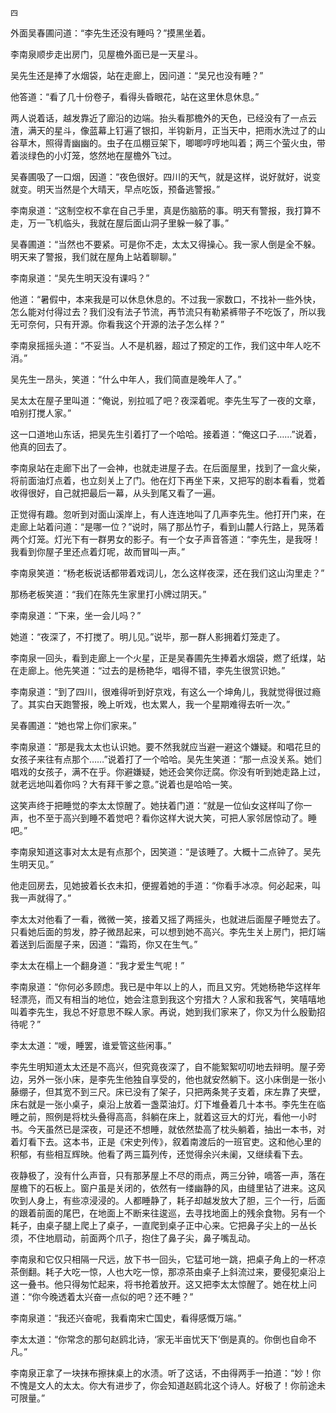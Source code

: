     四 

   外面吴春圃问道：“李先生还没有睡吗？”摸黑坐着。

   李南泉顺步走出房门，见屋檐外面已是一天星斗。

   吴先生还是捧了水烟袋，站在走廊上，因问道：“吴兄也没有睡？”

   他答道：“看了几十份卷子，看得头昏眼花，站在这里休息休息。”

   两人说着话，越发靠近了廊沿的边端。抬头看那檐外的天色，已经没有了一点云渣，满天的星斗，像蓝幕上钉遍了银扣，半钩新月，正当天中，把雨水洗过了的山谷草木，照得青幽幽的。虫子在瓜棚豆架下，唧唧哼哼地叫着；两三个萤火虫，带着淡绿色的小灯笼，悠然地在屋檐外飞过。

   吴春圃吸了一口烟，因道：“夜色很好。四川的天气，就是这样，说好就好，说变就变。明天当然是个大晴天，早点吃饭，预备逃警报。”

   李南泉道：“这制空权不拿在自己手里，真是伤脑筋的事。明天有警报，我打算不走，万一飞机临头，我就在屋后面山洞子里躲一躲了事。”

   吴春圃道：“当然也不要紧。可是你不走，太太又得操心。我一家人倒是全不躲。明天来了警报，我们就在屋角上站着聊聊。”

   李南泉道：“吴先生明天没有课吗？”

   他道：“暑假中，本来我是可以休息休息的。不过我一家数口，不找补一些外快，怎么能对付得过去？我们没有法子节流，再节流只有勒紧裤带子不吃饭了，所以我无可奈何，只有开源。你看我这个开源的法子怎么样？”

   李南泉摇摇头道：“不妥当。人不是机器，超过了预定的工作，我们这中年人吃不消。”

   吴先生一昂头，笑道：“什么中年人，我们简直是晚年人了。”

   吴太太在屋子里叫道：“俺说，别拉呱了吧？夜深着呢。李先生写了一夜的文章，咱别打搅人家。”

   这一口道地山东话，把吴先生引着打了一个哈哈。接着道：“俺这口子……”说着，他真的回去了。

   李南泉站在走廊下出了一会神，也就走进屋子去。在后面屋里，找到了一盒火柴，将前面油灯点着，也立刻关上了门。他在灯下再坐下来，又把写的剧本看看，觉着收得很好，自己就把最后一幕，从头到尾又看了一遍。

   正觉得有趣。忽听到对面山溪岸上，有人连连地叫了几声李先生。他打开门来，在走廊上站着问道：“是哪一位？”说时，隔了那丛竹子，看到山麓人行路上，晃荡着两个灯笼。灯光下有一群男女的影子。有一个女子声音答道：“李先生，是我呀！我看到你屋子里还点着灯呢，故而冒叫一声。”

   李南泉笑道：“杨老板说话都带着戏词儿，怎么这样夜深，还在我们这山沟里走？”

   那杨老板笑道：“我们在陈先生家里打小牌过阴天。”

   李南泉道：“下来，坐一会儿吗？”

   她道：“夜深了，不打搅了。明儿见。”说毕，那一群人影拥着灯笼走了。

   李南泉一回头，看到走廊上一个火星，正是吴春圃先生捧着水烟袋，燃了纸煤，站在走廊上。他先笑道：“过去的是杨艳华，唱得不错，李先生很赏识她。”

   李南泉道：“到了四川，很难得听到好京戏，有这么一个坤角儿，我就觉得很过瘾了。其实白天跑警报，晚上听戏，也太累人，我一个星期难得去听一次。”

   吴春圃道：“她也常上你们家来。”

   李南泉道：“那是我太太也认识她。要不然我就应当避一避这个嫌疑。和唱花旦的女孩子来往有点那个……”说着打了一个哈哈。吴先生笑道：“那一点没关系。她们唱戏的女孩子，满不在乎。你避嫌疑，她还会笑你迂腐。你没有听到她走路上过，就老远地叫着你吗？大有拜干爹之意。”说着也是哈哈一笑。

   这笑声终于把睡觉的李太太惊醒了。她扶着门道：“就是一位仙女这样叫了你一声，也不至于高兴到睡不着觉吧？看你这样大说大笑，可把人家邻居惊动了。睡吧。”

   李南泉知道这事对太太是有点那个，因笑道：“是该睡了。大概十二点钟了。吴先生明天见。”

   他走回房去，见她披着长衣未扣，便握着她的手道：“你看手冰凉。何必起来，叫我一声就得了。”

   李太太对他看了一看，微微一笑，接着又摇了两摇头，也就进后面屋子睡觉去了。只看她后面的剪发，脖子微昂起来，可以想到她不高兴。李先生关上房门，把灯端着送到后面屋子来，因道：“霜筠，你又在生气。”

   李太太在榻上一个翻身道：“我才爱生气呢！”

   李南泉道：“你何必多顾虑。我已是中年以上的人，而且又穷。凭她杨艳华这样年轻漂亮，而又有相当的地位，她会注意到我这个穷措大？人家和我客气，笑嘻嘻地叫着李先生，我总不好意思不睬人家。再说，她到我们家来了，你又为什么殷勤招待呢？”

   李太太道：“嗳，睡罢，谁爱管这些闲事。”

   李先生明知道太太还是不高兴，但究竟夜深了，自不能絮絮叨叨地去辩明。屋子旁边，另外一张小床，是李先生他独自享受的，他也就安然躺下。这小床倒是一张小藤绷子，但其宽不到三尺。床已没有了架子，只把两条凳子支着，床左靠了夹壁，床右就是一张小桌子，桌沿上放着一盏菜油灯。灯下堆叠着几十本书。李先生在临睡之前，照例是将枕头叠得高高，斜躺在床上，就着这豆大的灯光，看他一小时书。今天虽然已是深夜，可是还不想睡，就依然垫高了枕头躺着，抽出一本书，对着灯看下去。这本书，正是《宋史列传》，叙着南渡后的一班官吏。这和他心里的积郁，有些相互辉映。他看了两三篇列传，还觉得余兴未阑，又继续看下去。

   夜静极了，没有什么声音，只有那茅屋上不尽的雨点，两三分钟，嘀答一声，落在屋檐下的石板上。窗户虽是关闭的，依然有一缕幽静的风，由缝里钻了进来。这风吹到人身上，有些凉浸浸的。人都睡静了，耗子却越发放大了胆，三个一行，后面的跟着前面的尾巴，在地面上不断来往逡巡，去寻找地面上的残余食物。另有一个耗子，由桌子腿上爬上了桌子，一直爬到桌子正中心来。它把鼻子尖上的一丛长须，不住地扇动，前面两个爪子，抱住了鼻子尖，鼻子嘴乱动。

   李南泉和它仅只相隔一尺远，放下书一回头，它猛可地一跳，把桌子角上的一杯凉茶倒翻。耗子大吃一惊，人也大吃一惊，那凉茶由桌子上斜流过来，要侵犯桌沿上这一叠书。他只得匆忙起来，将书抢着放开。这又把李太太惊醒了。她在枕上问道：“你今晚透着太兴奋一点似的吧？还不睡？”

   李南泉道：“我还兴奋呢，我看南宋亡国史，看得感慨万端。”

   李太太道：“你常念的那句赵鸥北诗，‘家无半亩忧天下’倒是真的。你倒也自命不凡。”

   李南泉正拿了一块抹布擦抹桌上的水渍。听了这话，不由得两手一拍道：“妙！你不愧是文人的太太。你大有进步了，你会知道赵鸥北这个诗人。好极了！你前途未可限量。”

